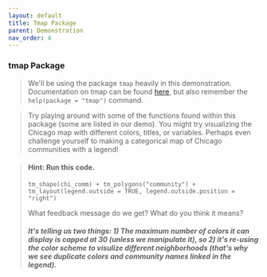 ```yaml
---
layout: default
title: Tmap Package
parent: Demonstration
nav_order: 4
---
```



### **tmap Package**
> We'll be using the package `tmap` heavily in this demonstration. Documentation on tmap can be found [here](https://www.rdocumentation.org/packages/tmap/versions/3.3-2), but also remember the `help(package = "tmap")` command.

> Try playing around with some of the functions found within this package (some are listed in our demo). You might try visualizing the Chicago map with different colors, titles, or variables. Perhaps even challenge yourself to making a categorical map of Chicago communities with a legend! 

> #### Hint: Run this code. 
> 
> `tm_shape(chi_comm) + tm_polygons("community") + tm_layout(legend.outside = TRUE, legend.outside.position = "right")` 
> 
> What feedback message do we get? What do you think it means? 
> ##### It's telling us two things: 1) The maximum number of colors it can display is capped at 30 (unless we manipulate it), so 2) it's re-using the color scheme to visulize different neighborhoods (that's why we see duplicate colors and community names linked in the legend).
